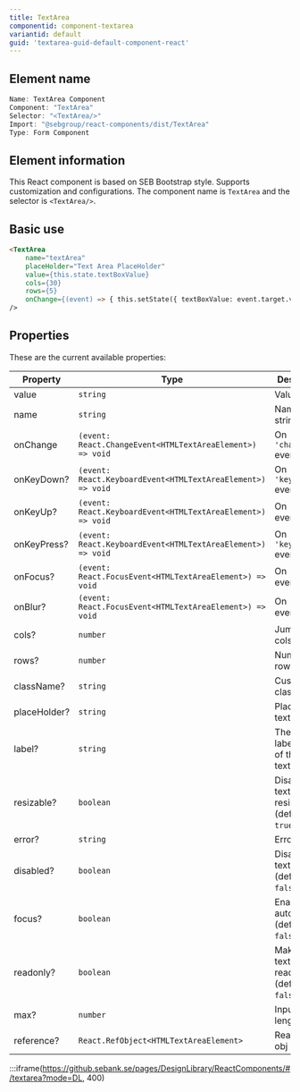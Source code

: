 ```yaml
---
title: TextArea
componentid: component-textarea
variantid: default
guid: 'textarea-guid-default-component-react'
---
```


## Element name
```javascript
Name: TextArea Component
Component: "TextArea"
Selector: "<TextArea/>"
Import: "@sebgroup/react-components/dist/TextArea"
Type: Form Component
```

## Element information 
This React component is based on SEB Bootstrap style. Supports customization and configurations. The component name is `TextArea` and the selector is `<TextArea/>`.

## Basic use
```html
<TextArea
    name="textArea"
    placeHolder="Text Area PlaceHolder"
    value={this.state.textBoxValue}
    cols={30}
    rows={5}
    onChange={(event) => { this.setState({ textBoxValue: event.target.value }); }}
/>
```

## Properties
These are the current available properties:

| Property     | Type                                                        | Descrition                                  |
| ------------ | ----------------------------------------------------------- | ------------------------------------------- |
| value        | `string`                                                    | Value string                                |
| name         | `string`                                                    | Name string                                 |
| onChange     | `(event: React.ChangeEvent<HTMLTextAreaElement>) => void`   | On `'change'` event                         |
| onKeyDown?   | `(event: React.KeyboardEvent<HTMLTextAreaElement>) => void` | On `'keydown'` event                        |
| onKeyUp?     | `(event: React.KeyboardEvent<HTMLTextAreaElement>) => void` | On `'keyup'` event                          |
| onKeyPress?  | `(event: React.KeyboardEvent<HTMLTextAreaElement>) => void` | On `'keypress'` event                       |
| onFocus?     | `(event: React.FocusEvent<HTMLTextAreaElement>) => void`    | On `'focus'` event                          |
| onBlur?      | `(event: React.FocusEvent<HTMLTextAreaElement>) => void`    | On `'blur'` event                           |
| cols?        | `number`                                                    | Jumber of cols                              |
| rows?        | `number`                                                    | Number of rows                              |
| className?   | `string`                                                    | Custom class                                |
| placeHolder? | `string`                                                    | Placeholder text                            |
| label?       | `string`                                                    | The small label on top of the textbox       |
| resizable?   | `boolean`                                                   | Disable textarea resize. (default: `true`)  |
| error?       | `string`                                                    | Error text                                  |
| disabled?    | `boolean`                                                   | Disable textarea. (default: `false`)        |
| focus?       | `boolean`                                                   | Enable autofocus. (default: `false`)        |
| readonly?    | `boolean`                                                   | Make textatrea readonly. (default: `false`) |
| max?         | `number`                                                    | Input max length                            |
| reference?   | `React.RefObject<HTMLTextAreaElement>`                      | React Ref obj                               |

:::iframe(https://github.sebank.se/pages/DesignLibrary/ReactComponents/#/textarea?mode=DL, 400)